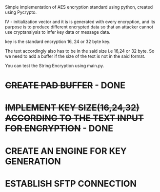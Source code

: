 Simple implementation of AES encryption standard using python, created using Pycrypto.

IV - initialization vector and it is is generated with every encryption, and its purpose is to produce different encrypted data so that an attacker cannot use cryptanalysis to infer key data or message data.

key is the standard encryption 16, 24 or 32 byte key.

The text accordingly also has to be in the said size i.e 16,24 or 32 byte. So we need to add a buffer if the size of the text is not in the said format.

You can test the String Encryption using main.py.




# ~~CREATE PAD BUFFER~~ - DONE
# ~~IMPLEMENT KEY SIZE(16,24,32) ACCORDING TO THE TEXT INPUT FOR ENCRYPTION~~ - DONE
# CREATE AN ENGINE FOR KEY GENERATION
# ESTABLISH SFTP CONNECTION
